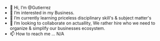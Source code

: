 - 👋 Hi, I’m @Gutierrez
- 👀 I’m interested in my Business.
- 🌱 I’m currently learning priceless disciplinary skill's & subject matter's
- 💞️ I’m looking to collaborate on actuallity, We rather hire who we need to organize & simplify our businesses ecosystem.
- 📫 How to reach me ... N/A

<!---
Bgzr/Bgzr is a ✨ special ✨ repository because its `README.md` (this file) appears on your GitHub profile.
You can click the Preview link to take a look at your changes.
--->
